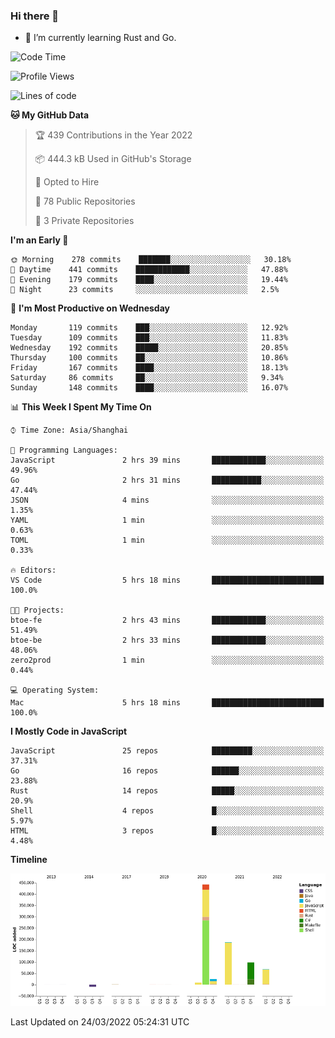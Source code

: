 ### Hi there 👋

- 🌱 I’m currently learning Rust and Go.

<!--START_SECTION:waka-->
![Code Time](http://img.shields.io/badge/Code%20Time-313%20hrs%2011%20mins-blue)

![Profile Views](http://img.shields.io/badge/Profile%20Views-0-blue)

![Lines of code](https://img.shields.io/badge/From%20Hello%20World%20I%27ve%20Written-826%20Thousand%20lines%20of%20code-blue)

**🐱 My GitHub Data** 

> 🏆 439 Contributions in the Year 2022
 > 
> 📦 444.3 kB Used in GitHub's Storage 
 > 
> 💼 Opted to Hire
 > 
> 📜 78 Public Repositories 
 > 
> 🔑 3 Private Repositories  
 > 
**I'm an Early 🐤** 

```text
🌞 Morning    278 commits    ███████░░░░░░░░░░░░░░░░░░   30.18% 
🌆 Daytime    441 commits    ████████████░░░░░░░░░░░░░   47.88% 
🌃 Evening    179 commits    ████░░░░░░░░░░░░░░░░░░░░░   19.44% 
🌙 Night      23 commits     ░░░░░░░░░░░░░░░░░░░░░░░░░   2.5%

```
📅 **I'm Most Productive on Wednesday** 

```text
Monday       119 commits    ███░░░░░░░░░░░░░░░░░░░░░░   12.92% 
Tuesday      109 commits    ███░░░░░░░░░░░░░░░░░░░░░░   11.83% 
Wednesday    192 commits    █████░░░░░░░░░░░░░░░░░░░░   20.85% 
Thursday     100 commits    ██░░░░░░░░░░░░░░░░░░░░░░░   10.86% 
Friday       167 commits    ████░░░░░░░░░░░░░░░░░░░░░   18.13% 
Saturday     86 commits     ██░░░░░░░░░░░░░░░░░░░░░░░   9.34% 
Sunday       148 commits    ████░░░░░░░░░░░░░░░░░░░░░   16.07%

```


📊 **This Week I Spent My Time On** 

```text
⌚︎ Time Zone: Asia/Shanghai

💬 Programming Languages: 
JavaScript               2 hrs 39 mins       ████████████░░░░░░░░░░░░░   49.96% 
Go                       2 hrs 31 mins       ███████████░░░░░░░░░░░░░░   47.44% 
JSON                     4 mins              ░░░░░░░░░░░░░░░░░░░░░░░░░   1.35% 
YAML                     1 min               ░░░░░░░░░░░░░░░░░░░░░░░░░   0.63% 
TOML                     1 min               ░░░░░░░░░░░░░░░░░░░░░░░░░   0.33%

🔥 Editors: 
VS Code                  5 hrs 18 mins       █████████████████████████   100.0%

🐱‍💻 Projects: 
btoe-fe                  2 hrs 43 mins       ████████████░░░░░░░░░░░░░   51.49% 
btoe-be                  2 hrs 33 mins       ████████████░░░░░░░░░░░░░   48.06% 
zero2prod                1 min               ░░░░░░░░░░░░░░░░░░░░░░░░░   0.44%

💻 Operating System: 
Mac                      5 hrs 18 mins       █████████████████████████   100.0%

```

**I Mostly Code in JavaScript** 

```text
JavaScript               25 repos            █████████░░░░░░░░░░░░░░░░   37.31% 
Go                       16 repos            ██████░░░░░░░░░░░░░░░░░░░   23.88% 
Rust                     14 repos            █████░░░░░░░░░░░░░░░░░░░░   20.9% 
Shell                    4 repos             █░░░░░░░░░░░░░░░░░░░░░░░░   5.97% 
HTML                     3 repos             █░░░░░░░░░░░░░░░░░░░░░░░░   4.48%

```


**Timeline**

![Chart not found](https://raw.githubusercontent.com/elton/elton/main/charts/bar_graph.png) 


 Last Updated on 24/03/2022 05:24:31 UTC
<!--END_SECTION:waka-->

<!--
**elton/elton** is a ✨ _special_ ✨ repository because its `README.md` (this file) appears on your GitHub profile.

Here are some ideas to get you started:

- 🔭 I’m currently working on ...
- 🌱 I’m currently learning ...
- 👯 I’m looking to collaborate on ...
- 🤔 I’m looking for help with ...
- 💬 Ask me about ...
- 📫 How to reach me: ...
- 😄 Pronouns: ...
- ⚡ Fun fact: ...
-->
